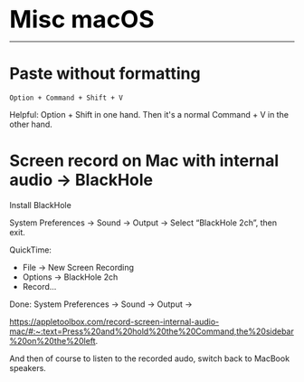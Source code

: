 **<span style="font-size:3em;color:black">Misc macOS</span>**
***

# Paste without formatting
```
Option + Command + Shift + V
```
Helpful: Option + Shift in one hand.  Then it's a normal Command + V in the other hand.


# Screen record on Mac with internal audio → BlackHole

Install BlackHole

System Preferences → Sound → Output → Select “BlackHole 2ch”, then exit.

QuickTime:
 - File → New Screen Recording
 - Options → BlackHole 2ch
 - Record...

Done: System Preferences → Sound → Output → 

https://appletoolbox.com/record-screen-internal-audio-mac/#:~:text=Press%20and%20hold%20the%20Command,the%20sidebar%20on%20the%20left. 

And then of course to listen to the recorded audo, switch back to MacBook speakers.



